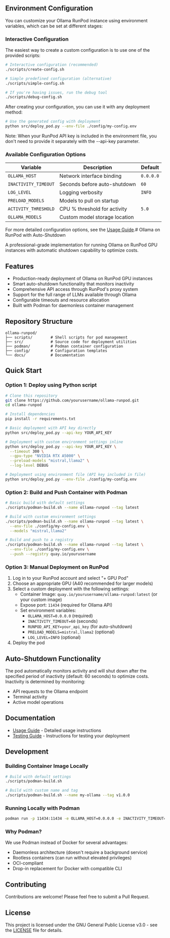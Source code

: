 ## Environment Configuration

You can customize your Ollama RunPod instance using environment variables, which can be set at different stages:

### Interactive Configuration

The easiest way to create a custom configuration is to use one of the provided scripts:

```bash
# Interactive configuration (recommended)
./scripts/create-config.sh

# Simple predefined configuration (alternative)
./scripts/simple-config.sh

# If you're having issues, run the debug tool
./scripts/debug-config.sh
```

After creating your configuration, you can use it with any deployment method:

```bash
# Use the generated config with deployment
python src/deploy_pod.py --env-file ./config/my-config.env
```

Note: When your RunPod API key is included in the environment file, you don't need to provide it separately with the --api-key parameter.

### Available Configuration Options

| Variable | Description | Default |
|----------|-------------|---------|
| `OLLAMA_HOST` | Network interface binding | `0.0.0.0` |
| `INACTIVITY_TIMEOUT` | Seconds before auto-shutdown | `60` |
| `LOG_LEVEL` | Logging verbosity | `INFO` |
| `PRELOAD_MODELS` | Models to pull on startup | |
| `ACTIVITY_THRESHOLD` | CPU % threshold for activity | `5.0` |
| `OLLAMA_MODELS` | Custom model storage location | |

For more detailed configuration options, see the [Usage Guide](docs/USAGE.md).# Ollama on RunPod with Auto-Shutdown

A professional-grade implementation for running Ollama on RunPod GPU instances with automatic shutdown capability to optimize costs.

## Features

- Production-ready deployment of Ollama on RunPod GPU instances
- Smart auto-shutdown functionality that monitors inactivity
- Comprehensive API access through RunPod's proxy system
- Support for the full range of LLMs available through Ollama
- Configurable timeouts and resource allocation
- Built with Podman for daemonless container management

## Repository Structure

```
ollama-runpod/
├── scripts/        # Shell scripts for pod management
├── src/            # Source code for deployment utilities
├── podman/         # Podman container configuration
├── config/         # Configuration templates
└── docs/           # Documentation
```

## Quick Start

### Option 1: Deploy using Python script

```bash
# Clone this repository
git clone https://github.com/yourusername/ollama-runpod.git
cd ollama-runpod

# Install dependencies
pip install -r requirements.txt

# Basic deployment with API key directly
python src/deploy_pod.py --api-key YOUR_API_KEY

# Deployment with custom environment settings inline
python src/deploy_pod.py --api-key YOUR_API_KEY \
  --timeout 300 \
  --gpu-type "NVIDIA RTX A5000" \
  --preload-models "mistral,llama2" \
  --log-level DEBUG

# Deployment using environment file (API key included in file)
python src/deploy_pod.py --env-file ./config/my-config.env
```

### Option 2: Build and Push Container with Podman

```bash
# Basic build with default settings
./scripts/podman-build.sh --name ollama-runpod --tag latest

# Build with custom environment settings
./scripts/podman-build.sh --name ollama-runpod --tag latest \
  --env-file ./config/my-config.env \
  --models "mistral,llama2"

# Build and push to a registry
./scripts/podman-build.sh --name ollama-runpod --tag latest \
  --env-file ./config/my-config.env \
  --push --registry quay.io/yourusername
```

### Option 3: Manual Deployment on RunPod

1. Log in to your RunPod account and select "+ GPU Pod"
2. Choose an appropriate GPU (A40 recommended for larger models)
3. Select a custom deployment with the following settings:
   - Container Image: `quay.io/yourusername/ollama-runpod:latest` (or your custom image)
   - Expose port: `11434` (required for Ollama API)
   - Set environment variables:
     - `OLLAMA_HOST=0.0.0.0` (required)
     - `INACTIVITY_TIMEOUT=60` (seconds)
     - `RUNPOD_API_KEY=your_api_key` (for auto-shutdown)
     - `PRELOAD_MODELS=mistral,llama2` (optional)
     - `LOG_LEVEL=INFO` (optional)
4. Deploy the pod

## Auto-Shutdown Functionality

The pod automatically monitors activity and will shut down after the specified period of inactivity (default: 60 seconds) to optimize costs. Inactivity is determined by monitoring:

- API requests to the Ollama endpoint
- Terminal activity 
- Active model operations

## Documentation

- [Usage Guide](docs/USAGE.md) - Detailed usage instructions
- [Testing Guide](docs/TESTING.md) - Instructions for testing your deployment

## Development

### Building Container Image Locally

```bash
# Build with default settings
./scripts/podman-build.sh

# Build with custom name and tag
./scripts/podman-build.sh --name my-ollama --tag v1.0.0
```

### Running Locally with Podman

```bash
podman run -p 11434:11434 -e OLLAMA_HOST=0.0.0.0 -e INACTIVITY_TIMEOUT=60 ollama-runpod:latest
```

### Why Podman?

We use Podman instead of Docker for several advantages:
- Daemonless architecture (doesn't require a background service)
- Rootless containers (can run without elevated privileges)
- OCI-compliant
- Drop-in replacement for Docker with compatible CLI

## Contributing

Contributions are welcome! Please feel free to submit a Pull Request.

## License

This project is licensed under the GNU General Public License v3.0 - see the [LICENSE](LICENSE) file for details.
